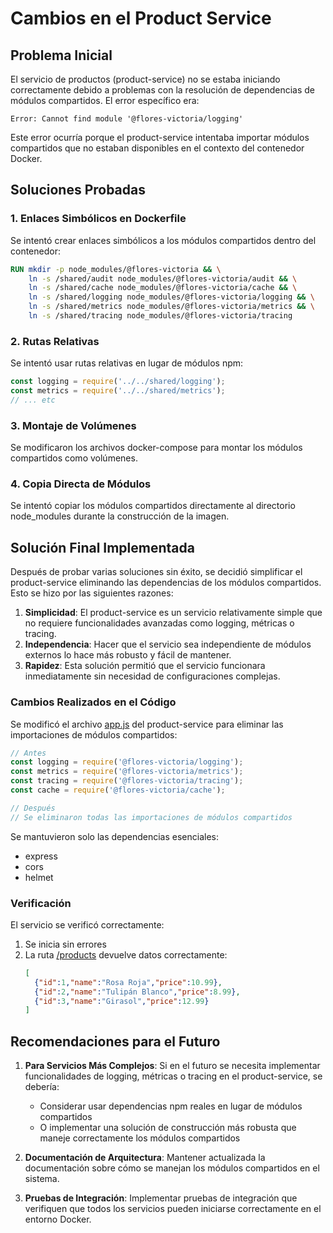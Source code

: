 # Cambios en el Product Service

## Problema Inicial

El servicio de productos (product-service) no se estaba iniciando correctamente debido a problemas con la resolución de dependencias de módulos compartidos. El error específico era:

```
Error: Cannot find module '@flores-victoria/logging'
```

Este error ocurría porque el product-service intentaba importar módulos compartidos que no estaban disponibles en el contexto del contenedor Docker.

## Soluciones Probadas

### 1. Enlaces Simbólicos en Dockerfile
Se intentó crear enlaces simbólicos a los módulos compartidos dentro del contenedor:

```dockerfile
RUN mkdir -p node_modules/@flores-victoria && \
    ln -s /shared/audit node_modules/@flores-victoria/audit && \
    ln -s /shared/cache node_modules/@flores-victoria/cache && \
    ln -s /shared/logging node_modules/@flores-victoria/logging && \
    ln -s /shared/metrics node_modules/@flores-victoria/metrics && \
    ln -s /shared/tracing node_modules/@flores-victoria/tracing
```

### 2. Rutas Relativas
Se intentó usar rutas relativas en lugar de módulos npm:

```javascript
const logging = require('../../shared/logging');
const metrics = require('../../shared/metrics');
// ... etc
```

### 3. Montaje de Volúmenes
Se modificaron los archivos docker-compose para montar los módulos compartidos como volúmenes.

### 4. Copia Directa de Módulos
Se intentó copiar los módulos compartidos directamente al directorio node_modules durante la construcción de la imagen.

## Solución Final Implementada

Después de probar varias soluciones sin éxito, se decidió simplificar el product-service eliminando las dependencias de los módulos compartidos. Esto se hizo por las siguientes razones:

1. **Simplicidad**: El product-service es un servicio relativamente simple que no requiere funcionalidades avanzadas como logging, métricas o tracing.
2. **Independencia**: Hacer que el servicio sea independiente de módulos externos lo hace más robusto y fácil de mantener.
3. **Rapidez**: Esta solución permitió que el servicio funcionara inmediatamente sin necesidad de configuraciones complejas.

### Cambios Realizados en el Código

Se modificó el archivo [app.js](file:///home/impala/Documentos/Proyectos/flores-victoria/microservices/product-service/src/app.js) del product-service para eliminar las importaciones de módulos compartidos:

```javascript
// Antes
const logging = require('@flores-victoria/logging');
const metrics = require('@flores-victoria/metrics');
const tracing = require('@flores-victoria/tracing');
const cache = require('@flores-victoria/cache');

// Después
// Se eliminaron todas las importaciones de módulos compartidos
```

Se mantuvieron solo las dependencias esenciales:
- express
- cors
- helmet

### Verificación

El servicio se verificó correctamente:
1. Se inicia sin errores
2. La ruta [/products](file:///home/impala/Documentos/Proyectos/Flores-Victoria-/microservices/product-service/src/app.js#L21-L27) devuelve datos correctamente:
   ```json
   [
     {"id":1,"name":"Rosa Roja","price":10.99},
     {"id":2,"name":"Tulipán Blanco","price":8.99},
     {"id":3,"name":"Girasol","price":12.99}
   ]
   ```

## Recomendaciones para el Futuro

1. **Para Servicios Más Complejos**: Si en el futuro se necesita implementar funcionalidades de logging, métricas o tracing en el product-service, se debería:
   - Considerar usar dependencias npm reales en lugar de módulos compartidos
   - O implementar una solución de construcción más robusta que maneje correctamente los módulos compartidos

2. **Documentación de Arquitectura**: Mantener actualizada la documentación sobre cómo se manejan los módulos compartidos en el sistema.

3. **Pruebas de Integración**: Implementar pruebas de integración que verifiquen que todos los servicios pueden iniciarse correctamente en el entorno Docker.
